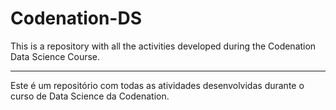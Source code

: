 # Codenation-DS

This is a repository with all the activities developed during the Codenation Data Science Course.

---

Este é um repositório com todas as atividades desenvolvidas durante o curso de Data Science da Codenation.
